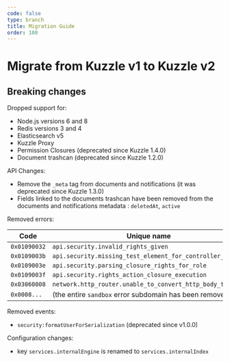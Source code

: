 ```yaml
---
code: false
type: branch
title: Migration Guide
order: 100
---
```


# Migrate from Kuzzle v1 to Kuzzle v2

## Breaking changes

Dropped support for:
  - Node.js versions 6 and 8
  - Redis versions 3 and 4
  - Elasticsearch v5 
  - Kuzzle Proxy 
  - Permission Closures (deprecated since Kuzzle 1.4.0)
  - Document trashcan (deprecated since Kuzzle 1.2.0)

API Changes:
  - Remove the `_meta` tag from documents and notifications (it was deprecated since Kuzzle 1.3.0)
  - Fields linked to the documents trashcan have been removed from the documents and notifications metadata : `deletedAt`, `active`

Removed errors:

| Code | Unique name |
|------|-------------|
| `0x01090032` | `api.security.invalid_rights_given` |
| `0x0109003b` | `api.security.missing_test_element_for_controller_action` |
| `0x0109003e` | `api.security.parsing_closure_rights_for_role` |
| `0x0109003f` | `api.security.rights_action_closure_execution` |
| `0x03060008` | `network.http_router.unable_to_convert_http_body_to_json` |
| `0x0008...` | (the entire `sandbox` error subdomain has been removed) |

Removed events:

  - `security:formatUserForSerialization` (deprecated since v1.0.0)

Configuration changes:

  - key `services.internalEngine` is renamed to `services.internalIndex`